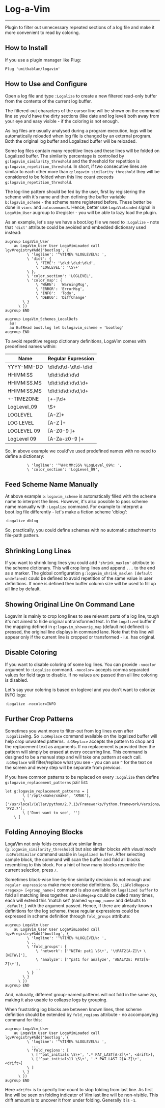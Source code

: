 # Log-a-Vim
-----------

Plugin to filter out unnecessary repeated sections of a log file and make it more convenient to read by coloring.

How to Install
--------------
If you use a plugin manager like Plug:
```vim
Plug 'umitkablan/logavim'
```

How to Use and Configure
------------------------
Open a log file and type `:Logalize` to create a new filtered read-only buffer from the contents of the current log buffer.

The filtered-out characters of the cursor line will be shown on the command line so you'd have the dirty sections (like date and log level) both away from your eye and easy visible - if the coloring is not enough.

As log files are usually analysed during a program execution, logs will be automatically reloaded when log file is changed by an external program. Both the original log buffer and Logalized buffer will be reloaded.

Some log files contain many repetitive lines and these lines will be folded on Logalized buffer. The similarity percentage is controlled by `g:logavim_similarity_threshold` and the threshold for repetition is `g:logavim_repetition_threshold`. In short, if two consecutive lines are similar to each other more than `g:logavim_similarity_threshold` they will be considered to be folded when this line count exceeds `g:logavim_repetition_threshold`.

The log-line pattern should be fed by the user, first by registering the scheme with it's name and then defining the buffer variable `b:logavim_scheme` - the scheme name registered before. These better be done in `vimrc` and `autocommand`s. Hence, better use `LogaVimLoaded` signal in `LogaVim_User` augroup to #register - you will be able to lazy load the plugin.

As an example, let's say we have a boot.log file we need to `:Logalize` - note that `'dict'` attribute could be avoided and embedded dictionary used instead:

```vim
augroup LogaVim_User
    au LogaVim_User User LogaVimLoaded call lgv#registry#Add('bootlog', {
          \ 'logline': '^%TIME% %LOGLEVEL%: ',
          \ 'dict': {
              \ 'TIME': '\d\d:\d\d:\d\d',
              \ 'LOGLEVEL': '\S\+'
          \ },
          \ 'color_section': 'LOGLEVEL',
          \ 'color_map': {
              \ 'WARN':  'WarningMsg',
              \ 'ERROR': 'ErrorMsg',
              \ 'INFO':  'Todo',
              \ 'DEBUG': 'DiffChange'
        \ }
      \ })
augroup END

augroup LogaVim_Schemes_LocalDefs
  au!
  au BufRead boot.log let b:logavim_scheme = 'bootlog'
augroup END
```

To avoid repetitive regexp dictionary definitions, LogaVim comes with predefined names within:

| Name         | Regular Expression    |
| ------------ | --------------------- |
| YYYY-MM-DD   | \d\d\d\d-\d\d-\d\d    |
| HH:MM:SS     | \d\d:\d\d:\d\d        |
| HH:MM:SS.MS  | \d\d:\d\d:\d\d\.\d\+  |
| HH:MM:SS,MS  | \d\d:\d\d:\d\d,\d\+   |
| +-TIMEZONE   | [+-]\d\+              |
| LogLevel_09  | \S\+                  |
| LOGLEVEL     | [A-Z]\+               |
| LOG LEVEL    | [A-Z ]\+              |
| LOGLEVEL 09  | [A-Z0-9 ]\+           |
| LogLevel 09  | [A-Za-z0-9 ]\+        |

So, in above example we could've used predefined names with no need to define a dictionary:
```vim
          \ 'logline': '^%HH:MM:SS% %LogLevel_09%: ',
          \ 'color_section': 'LogLevel_09',
```

Feed Scheme Name Manually
-------------------------
At above example `b:logavim_scheme` is automatically filled with the scheme name to interpret the lines. However, it's also possible to pass scheme name manually with `:Logalize` command. For example to interpret a boot.log file differently - let's make a fiction scheme 'dblog':
```vim
:Logalize dblog
```
So, practically, you could define schemes with no automatic attachment to file-path pattern.

Shrinking Long Lines
--------------------
If you want to shrink long lines you could add `'shrink_maxlen'` attribute to the scheme dictionary. This will crop long lines and append `...` to the end as a marker. The global configuration `g:logavim_shrink_maxlen [default undefined]` could be defined to avoid repetition of the same value in user definitions. If none is defined then buffer column size will be used to fill up all line by default.

Showing Original Line On Command Lane
-------------------------------------
Logavim is mainly to crop long lines to see relevant parts of a log line, tough it's not aimed to hide original untransformed text. In the `Logalized` buffer if the mapping defined in `g:logavim_showorig_map` (default not defined) is pressed, the original line displays in command lane. Note that this line will appear only if the current line is cropped or transformed - i.e. has original.

Disable Coloring
----------------
If you want to disable coloring of some log lines. You can provide `-nocolor` argument to `:Logalize` command. `-nocolor=` accepts comma separated values for field tags to disable. If no values are passed then all line coloring is disabled.

Let's say your coloring is based on loglevel and you don't want to colorize INFO logs:
```vim
:Logalize -nocolor=INFO
```

Further Crop Patterns
---------------------
Sometimes you want more to filter-out from log lines even after `:Logalize`ing. So `:LGReplace` command available on the logalized buffer will help crop unwanted patterns. `:LGReplace` accepts the pattern to chop and the replacement text as arguments. If no replacement is provided then the pattern will simply be erased at every occurring line. This command is designed to be a manual step and will take one pattern at each call. `:LGReplace` will filter/replace what you see - you can use `^` for the text on the screen and every step will be separate from previous.

If you have common patterns to be replaced on every `:Logalize` then define `g:logavim_replacement_patterns` pair list:
```vim
let g:logavim_replacement_patterns = [
        \ ['/opt/xmake/xmake', 'XMAK'],
        \ ['/usr/local/Cellar/python/2.7.13/Frameworks/Python.framework/Versions/2.7', 'PY2.7'],
        \ ['Dont want to see', '']
    \ ]
```

Folding Annoying Blocks
-----------------------
LogaVim not only folds consecutive similar lines (`g:logavim_similarity_threshold`) but also similar blocks with _visual mode_ `:LGFoldSimilar` command usable in `logalized buffer`. After selecting sample block, the command will scan the buffer and fold all blocks resembling to this block. For a hint of how many blocks resemble the current selection, press `/`.

Sometimes block-wise line-by-line similarity decision is not enough and `regular expressions` make more concise definitions. So, `:LGFoldRegexp <regexp> [<group_name>]` command is also available on `logalized buffer` to fold all matching lines together. `LGFoldRegexp` could be called many times, each will extend this 'match set' (named `<group_name>` and defaults to `_default_`) with the argument passed. Hence, if there are already-known definitions for the log scheme, these regular expressions could be expressed in scheme definition through `fold_groups` attribute:
```vim
augroup LogaVim_User
    au LogaVim_User User LogaVimLoaded call lgv#registry#Add('bootlog', {
          \ 'logline': '^%TIME% %LOGLEVEL%: ',
          \ ..
          \ 'fold_groups': {
              \ 'network': ['^NETW: pat1 \S\+', '\tPAT2[A-Z]\+ \[NETW\]'],
              \ 'analyze': ['^pat1 for analyze', 'ANALYZE: PAT2[A-Z]\+'],
              ..
          \ }
        \ }
      \ })
augroup END
```
And, naturally, different group-named patterns will not fold in the same zip, making it also usable to collapse logs by grouping.

When frustrating log blocks are between known lines, then scheme definition should be extended by `fold_regions` attribute - no accompanying command for this:
```vim
augroup LogaVim_User
    au LogaVim_User User LogaVimLoaded call lgv#registry#Add('bootlog', {
          \ 'logline': '^%TIME% %LOGLEVEL%: ',
            ...
          \ 'fold_regions': [
            \ ['^pat_initials \S\+', '.* PAT_LAST[A-Z]\+', <drift>],
            \ ['^pat_initials11 \S\+', '.* PAT_LAST 2[A-Z]\+', <drift>]
          \ ]
        \ }
      \ })
augroup END
```
Here `<drift>` is to specify line count to stop folding from last line. As first line will be seen on folding indicator of Vim last line will be non-visible. This drift amount is to uncover it from under folding. Generally it is `-1`.
